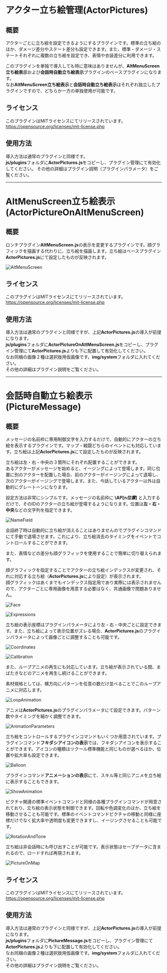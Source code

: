 # アクター立ち絵管理(ActorPictures)

## 概要

アクターごとに立ち絵を設定できるようにするプラグインです。標準の立ち絵のほか、ダメージ差分やステート差分も設定できます。また、標準・ダメージ・ステートそれぞれに複数の立ち絵を設定でき、表情や衣装差分に利用できます。

このプラグインを単独で導入しても特に意味はありませんが、**AltMenuScreen立ち絵表示**および**会話時自動立ち絵表示**プラグインのベースプラグインになります。  
なお**AltMenuScreen立ち絵表示**と**会話時自動立ち絵表示**はそれぞれ独立したプラグインですので、どちらか一方の単独使用が可能です。

## ライセンス
このプラグインはMITライセンスにてリリースされています。  
https://opensource.org/licenses/mit-license.php

## 使用方法
導入方法は通常のプラグインと同様です。  
**js/plugins**フォルダに**ActorPictures.js**をコピーし、プラグイン管理にて有効化してください。
その他の詳細はプラグイン説明（プラグインパラメータ）をご覧ください。  

***

# AltMenuScreen立ち絵表示(ActorPictureOnAltMenuScreen)

## 概要

ロンチプラグイン**AltMenuScreen.js**の表示を変更するプラグインです。顔グラフィックを描画する代わりに、立ち絵を描画します。立ち絵はベースプラグイン**ActorPictures.js**にて設定したものが反映されます。

![AltMenuScreen](https://github.com/nz-prism/RPG-Maker-MZ/blob/master/ReadmeImages/ActorPictureOnAltMenuScreen1.png)

## ライセンス
このプラグインはMITライセンスにてリリースされています。  
https://opensource.org/licenses/mit-license.php

## 使用方法
導入方法は通常のプラグインと同様ですが、上記**ActorPictures.js**の導入が前提になります。  
**js/plugins**フォルダに**ActorPictureOnAltMenuScreen.js**をコピーし、プラグイン管理にて**ActorPictures.js**よりも下に配置して有効化してください。  
なお同梱の画像２種は選択肢用仮画像です。**img/system**フォルダに入れてください。  
その他の詳細はプラグイン説明をご覧ください。  

***

# 会話時自動立ち絵表示(PictureMessage)

## 概要

メッセージの名前枠に専用制御文字を入力するだけで、自動的にアクターの立ち絵を表示するプラグインです。マップ・戦闘どちらのイベントにも対応しています。立ち絵は上記**ActorPictures.js**にて設定したものが反映されます。

立ち絵は左・右・中央の３箇所にそれぞれ配置することができます。  
あるアクターがメッセージを始めると、イージングによって登場します。同じ位置に別のアクターを配置した場合、前のアクターがイージングによって退場し、次のアクターがイージングで登場します。また、今話しているアクター以外は自動的にグレートーンになります。

設定方法は非常にシンプルです。メッセージの名前枠に **\AP[n*位置*]** と入力するだけで、そのIDのアクターの立ち絵が登場するようになります。位置は**左・右・中央**などの文字列を指定できます。

![NameField](https://github.com/nz-prism/RPG-Maker-MZ/blob/master/ReadmeImages/PictureMessage1.png)

会話終了時は自動的に立ち絵が消えることはありませんのでプラグインコマンドにて手動で退場させます。これにより、立ち絵消去のタイミングをイベントでコントロールすることができます。

また、表情などの差分も顔グラフィックを使用することで簡単に切り替えられます。


顔グラフィックを指定することでアクターの立ち絵インデックスが変更され、それに対応する立ち絵（**ActorPictures.js**により設定）が表示されます。  
顔グラフィックはあくまでもインデックス指定用であり実際には表示されませんので、アクターごとに専用画像を用意する必要はなく、共通画像で問題ありません。

![Face](https://github.com/nz-prism/RPG-Maker-MZ/blob/master/ReadmeImages/PictureMessage2.png)

![Expressions](https://github.com/nz-prism/RPG-Maker-MZ/blob/master/ReadmeImages/PictureMessage3.png)

立ち絵の表示座標はプラグインパラメータにより左・右・中央ごとに設定できます。また、立ち絵によって表示位置がズレる場合、**ActorPictures.js**のプラグインパラメータによって画像ごとに調整することも可能です。

![Coordinates](https://github.com/nz-prism/RPG-Maker-MZ/blob/master/ReadmeImages/PictureMessage4.png)

![Calibration](https://github.com/nz-prism/RPG-Maker-MZ/blob/master/ReadmeImages/PictureMessage5.png)

また、ループアニメの再生にも対応しています。立ち絵が表示されている間、まばたきなどのアニメを再生し続けることができます。


素材規格としては、横方向にパターンを任意の数だけ並べることでこのループアニメに対応します。

![LoopAnimation](https://github.com/nz-prism/RPG-Maker-MZ/blob/master/ReadmeImages/PictureMessage6.png)

アニメは**ActorPictures.js**のプラグインパラメータにて設定できます。パターン数やタイミングを細かく調整できます。

![AnimationParameters](https://github.com/nz-prism/RPG-Maker-MZ/blob/master/ReadmeImages/PictureMessage7.png)

立ち絵をコントロールするプラグインコマンドもいくつか用意されています。プラグインコマンド**フキダシアイコンの表示**では、フキダシアイコンを表示することができます。アイコンの種類はツクール標準機能と同じものが選べるほか、位置や拡大率も設定できます。

![Balloon](https://github.com/nz-prism/RPG-Maker-MZ/blob/master/ReadmeImages/PictureMessage8.png)

プラグインコマンド**アニメーションの表示**にて、スキル等と同じアニメを立ち絵に表示することもできます。

![ShowAnimation](https://github.com/nz-prism/RPG-Maker-MZ/blob/master/ReadmeImages/PictureMessage9.png)

ピクチャ関連の標準イベントコマンドと同様の各種プラグインコマンドが用意されており、立ち絵の表示状態を制御できます。回転や色調変化のほか、立ち絵を移動させることも可能です。標準のイベントコマンドピクチャの移動と同様に座標だけでなく拡大率や透明度も変更できますし、イージングさせることも可能です。

![RotationAndTone](https://github.com/nz-prism/RPG-Maker-MZ/blob/master/ReadmeImages/PictureMessage10.png)

立ち絵は非会話時にも呼び出すことが可能です。表示状態はセーブデータに含まれるので、ロードすれば再現されます。

![PictureOnMap](https://github.com/nz-prism/RPG-Maker-MZ/blob/master/ReadmeImages/PictureMessage11.png)

## ライセンス
このプラグインはMITライセンスにてリリースされています。  
https://opensource.org/licenses/mit-license.php

## 使用方法
導入方法は通常のプラグインと同様ですが、上記**ActorPictures.js**の導入が前提になります。  
**js/plugins**フォルダに**PictureMessage.js**をコピーし、プラグイン管理にて**ActorPictures.js**よりも下に配置して有効化してください。  
なお同梱の画像２種は選択肢用仮画像です。**img/system**フォルダに入れてください。  
その他の詳細はプラグイン説明をご覧ください。